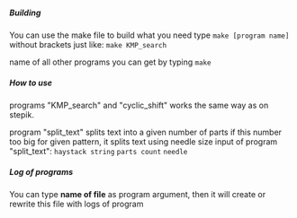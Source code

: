 ##### Building
You can use the make file to build what you need
type `make [program name]` without brackets
just like: `make KMP_search`

name of all other programs you can get by typing `make`


##### How to use
programs "KMP_search" and "cyclic_shift"
works the same way as on stepik.

program "split_text" splits text into a given number of parts
if this number too big for given pattern,
it splits text using needle size
input of program "split_text":
`haystack string`
`parts count`
`needle`


##### Log of programs
You can type **name of file** as program argument,
then it will create or rewrite this file
with logs of program
